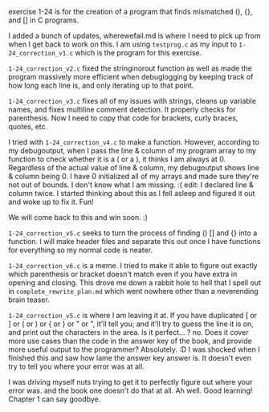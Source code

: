 exercise 1-24 is for the creation of a program that finds mismatched (), {}, and [] in C programs. 

I added a bunch of updates, wherewefail.md is where I need to pick up from when I get back to work on this. I am using `testprog.c` as my input to `1-24_correction_v1.c` which is the program for this exercise.

`1-24_correction_v2.c` fixed the stringinorout function as well as made the program massively more efficient when debuglogging by keeping track of how long each line is, and only iterating up to that point. 

`1-24_correction_v3.c` fixes all of my issues with strings, cleans up variable names, and fixes multiline comment detection. It properly checks for parenthesis. Now I need to copy that code for brackets, curly braces, quotes, etc.

I tried with `1-24_correction_v4.c` to make a function. However, according to my debugoutput, when I pass the line & column of my program array to my function to check whether it is a ( or a ), it thinks I am always at 0. Regardless of the actual value of line & column, my debugoutput shows line & column being 0. I have 0 initialized all of my arrays and made sure they're not out of bounds. I don't know what I am missing. :( 
edit: I declared line & column twice. I started thinking about this as I fell asleep and figured it out and woke up to fix it. Fun!

We will come back to this and win soon. :) 

`1-24_correction_v5.c` seeks to turn the process of finding () [] and {} into a function. I will make header files and separate this out once I have functions for everything so my normal code is neater. 

`1-24_correction_v6.c` is a meme. I tried to make it able to figure out exactly which parenthesis or bracket doesn't match even if you have extra in opening and closing. This drove me down a rabbit hole to hell that I spell out in `complete_rewrite_plan.md` which went nowhere other than a neverending brain teaser. 

`1-24_correction_v5.c` is where I am leaving it at. If you have duplicated [ or ] or ( or ) or { or } or " or ", it'll tell you; and it'll try to guess the line it is on, and print out the characters in the area. Is it perfect... ? no. Does it cover more use cases than the code in the answer key of the book, and provide more useful output to the programmer? Absolutely. :D I was shocked when I finished this and saw how lame the answer key answer is. It doesn't even try to tell you where your error was at all.

I was driving myself nuts trying to get it to perfectly figure out where your error was. and the book one doesn't do that at all. Ah well. Good learning! Chapter 1 can say goodbye. 
